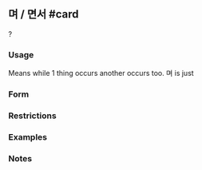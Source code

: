 ## 며 / 면서 #card
?
### Usage
Means while 1 thing occurs another occurs too. 며 is just 
### Form
### Restrictions
### Examples
### Notes
